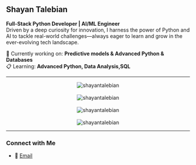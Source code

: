 ## Shayan Talebian

**Full-Stack Python Developer | AI/ML Engineer**  
Driven by a deep curiosity for innovation, I harness the power of Python and AI to tackle real-world challenges—always eager to learn and grow in the ever-evolving tech landscape.

🔬 Currently working on: **Predictive models & Advanced Python & Databases**  
📋 Learning: **Advanced Python, Data Analysis,SQL**  

---

<p align="center">

   <img src="https://github-readme-stats.vercel.app/api?username=shayantalebian&show_icons=true&locale=en&show=prs_merged,prs_merged_percentage&theme=algolia" alt="shayantalebian"/>
   <br><br>
   <img src="https://github-profile-trophy.vercel.app/?username=shayantalebian&theme=algolia&column=5&margin-w=15&margin-h=15" alt="shayantalebian"/>
   <br><br>
   <img src="https://github-readme-streak-stats-git-main-davids-projects-ad77adcc.vercel.app/?user=shayantalebian&theme=algolia&card_width=800" alt="shayantalebian"/>
   <br><br>
  
  
   <img src="https://github-readme-activity-graph.vercel.app/graph/?username=shayantalebian&bg_color=RRGGBBAA&title_color=00aeff&color=00aeff&line=00aeff&point=2ddc97&hide_border=true&custom_title=Contribution%E2%A0%80Graph" alt="shayantalebian"/>
  
   
  </p>
  
---

### Connect with Me

- 📧 [Email](mailto:shayantalebian@gmail.com)
